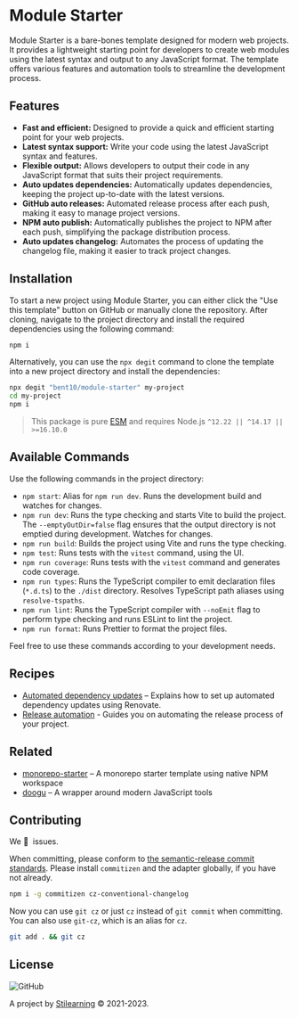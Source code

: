 <!-- Make sure you overwrite all the contents of this readme file with yours on your real project! -->

<!-- [![GitHub Workflow Status](https://img.shields.io/github/workflow/status/bent10/module-starter/Release?style=flat-square)](https://github.com/bent10/module-starter/actions/workflows/release.yml) -->

# Module Starter

Module Starter is a bare-bones template designed for modern web projects. It provides a lightweight starting point for developers to create web modules using the latest syntax and output to any JavaScript format. The template offers various features and automation tools to streamline the development process.

## Features

- **Fast and efficient:** Designed to provide a quick and efficient starting point for your web projects.
- **Latest syntax support:** Write your code using the latest JavaScript syntax and features.
- **Flexible output:** Allows developers to output their code in any JavaScript format that suits their project requirements.
- **Auto updates dependencies:** Automatically updates dependencies, keeping the project up-to-date with the latest versions.
- **GitHub auto releases:** Automated release process after each push, making it easy to manage project versions.
- **NPM auto publish:** Automatically publishes the project to NPM after each push, simplifying the package distribution process.
- **Auto updates changelog:** Automates the process of updating the changelog file, making it easier to track project changes.

## Installation

To start a new project using Module Starter, you can either click the "Use this template" button on GitHub or manually clone the repository. After cloning, navigate to the project directory and install the required dependencies using the following command:

```bash
npm i
```

Alternatively, you can use the `npx degit` command to clone the template into a new project directory and install the dependencies:

```bash
npx degit "bent10/module-starter" my-project
cd my-project
npm i
```

> This package is pure [ESM](https://gist.github.com/sindresorhus/a39789f98801d908bbc7ff3ecc99d99c) and requires Node.js `^12.22 || ^14.17 || >=16.10.0`

## Available Commands

Use the following commands in the project directory:

- `npm start`: Alias for `npm run dev`. Runs the development build and watches for changes.
- `npm run dev`: Runs the type checking and starts Vite to build the project. The `--emptyOutDir=false` flag ensures that the output directory is not emptied during development. Watches for changes.
- `npm run build`: Builds the project using Vite and runs the type checking.
- `npm test`: Runs tests with the `vitest` command, using the UI.
- `npm run coverage`: Runs tests with the `vitest` command and generates code coverage.
- `npm run types`: Runs the TypeScript compiler to emit declaration files (`*.d.ts`) to the `./dist` directory. Resolves TypeScript path aliases using `resolve-tspaths`.
- `npm run lint`: Runs the TypeScript compiler with `--noEmit` flag to perform type checking and runs ESLint to lint the project.
- `npm run format`: Runs Prettier to format the project files.

Feel free to use these commands according to your development needs.

## Recipes

- [Automated dependency updates](.github/recipes/setup-renovate.md) – Explains how to set up automated dependency updates using Renovate.
- [Release automation](.github/recipes/release-automation.md) - Guides you on automating the release process of your project.

## Related

- [monorepo-starter](https://github.com/bent10/monorepo-starter) – A monorepo starter template using native NPM workspace
- [doogu](https://github.com/bent10/doogu) – A wrapper around modern JavaScript tools

## Contributing

We 💛&nbsp; issues.

When committing, please conform to [the semantic-release commit standards](https://www.conventionalcommits.org/). Please install `commitizen` and the adapter globally, if you have not already.

```bash
npm i -g commitizen cz-conventional-changelog
```

Now you can use `git cz` or just `cz` instead of `git commit` when committing. You can also use `git-cz`, which is an alias for `cz`.

```bash
git add . && git cz
```

## License

![GitHub](https://img.shields.io/github/license/bent10/module-starter)

A project by [Stilearning](https://stilearning.com) &copy; 2021-2023.
